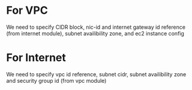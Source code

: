# For VPC
We need to specify CIDR block, nic-id and internet gateway id reference (from internet module),
subnet availibility zone, and ec2 instance config

# For Internet
We need to specify vpc id reference, subnet cidr, subnet availibility zone and security group id (from vpc module)


<!-- example: -->

<!-- # Declare VPC module
module "vpc" {
  source    = "git::https://github.com/excalibur145/remote-state-tf101.git//modules/vpc?ref=master"
  cidr_block = "10.0.0.0/16"
  
  nic-id     = module.internet.nic
  igw-id     = module.internet.igw-id

  subnet_az        = "us-east-1a"  
  ec2_config = {
        ami = "ami-0866a3c8686eaeeba"
        instance_type = "t2.micro"
    }
    user_data_script = file("web.sh")
}


module "internet" {
  source        = "git::https://github.com/excalibur145/remote-state-tf101.git//modules/Internet?ref=master"
  vpc-id        = module.vpc.vpc-id
  subnet-cidr   = "10.0.1.0/24" 
  subnet_az     = "us-east-1a"    
  sg-id         = module.vpc.sg  
}

 -->
